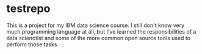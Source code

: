 # testrepo
This is a project for my IBM data science course. I still don't know very much programming language at all, but I've learned the responsibilities of a data scienctist and some of the more common open source tools used to perform those tasks
